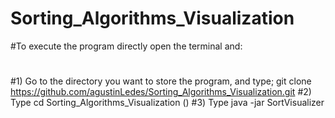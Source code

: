 # Sorting_Algorithms_Visualization

#To execute the program directly open the terminal and:
#
#1) Go to the directory you want to store the program, and type; git clone https://github.com/agustinLedes/Sorting_Algorithms_Visualization.git
#2) Type cd Sorting_Algorithms_Visualization ()
#3) Type java -jar SortVisualizer
